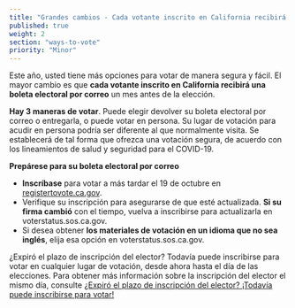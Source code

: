 ```yaml
---
title: "Grandes cambios - Cada votante inscrito en California recibirá una boleta electoral por correo"
published: true
weight: 2
section: "ways-to-vote"
priority: "Minor"
---
```


Este año, usted tiene más opciones para votar de manera segura y fácil. El mayor cambio es que **cada votante inscrito en California recibirá una boleta electoral por correo** un mes antes de la elección.

**Hay 3 maneras de votar**. Puede elegir devolver su boleta electoral por correo o entregarla, o puede votar en persona. Su lugar de votación para acudir en persona podría ser diferente al que normalmente visita. Se establecerá de tal forma que ofrezca una votación segura, de acuerdo con los lineamientos de salud y seguridad para el COVID-19.

**Prepárese para su boleta electoral por correo**
- **Inscríbase** para votar a más tardar el 19 de octubre en [registertovote.ca.gov](https://registertovote.ca.gov//).
- Verifique su inscripción para asegurarse de que esté actualizada. **Si su firma cambió** con el tiempo, vuelva a inscribirse para actualizarla en voterstatus.sos.ca.gov.
- Si desea obtener **los materiales de votación en un idioma que no sea inglés**, elija esa opción en voterstatus.sos.ca.gov.

¿Expiró el plazo de inscripción del elector? Todavía puede inscribirse para votar en cualquier lugar de votación, desde ahora hasta el día de las elecciones. Para obtener más información sobre la inscripción del elector el mismo día, consulte [¿Expiró el plazo de inscripción del elector? ¡Todavía puede inscribirse para votar!](#menu-item-missed-the-voter-registration-deadline-you-can-still-register-and-vote)

   
